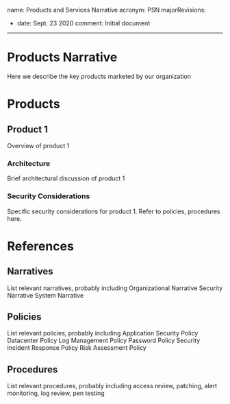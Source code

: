 name: Products and Services Narrative
acronym: PSN
majorRevisions:
  - date: Sept. 23 2020
    comment: Initial document
---

# Products Narrative

Here we describe the key products marketed by our organization

# Products

## Product 1

Overview of product 1

### Architecture

Brief architectural discussion of product 1

### Security Considerations

Specific security considerations for product 1. Refer to policies, procedures here.

# References

## Narratives

List relevant narratives, probably including
Organizational Narrative
Security Narrative
System Narrative

## Policies

List relevant policies, probably including
Application Security Policy
Datacenter Policy
Log Management Policy
Password Policy
Security Incident Response Policy
Risk Assessment Policy

## Procedures

List relevant procedures, probably including access review, patching, alert monitoring, log review, pen testing